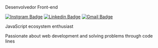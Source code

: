 Desenvolvedor Front-end 

[![Instgram Badge](https://img.shields.io/badge/-@_.guusta-grey?style=flat-square&labelColor=grey&logo=instagram&logoColor=white&link=https://instagram.com/dieegosf)](https://twitter.com/dieegosf) 
[![Linkedin Badge](https://img.shields.io/badge/-Gustavo%20Alves-grey?style=flat-square&logo=Linkedin&logoColor=white&link=https://www.linkedin.com/in/guustaalves/)](https://www.linkedin.com/in/guustaalves/) 
[![Gmail Badge](https://img.shields.io/badge/-gustavo_alves777@outlook.com-grey?style=flat-square&logo=Gmail&logoColor=white&link=mailtogustavo_alves777@outlook.com)](mailto:gustavo_alves777@outlook.com)

JavaScript ecosystem enthusiast

Passionate about web development and solving problems through code lines


